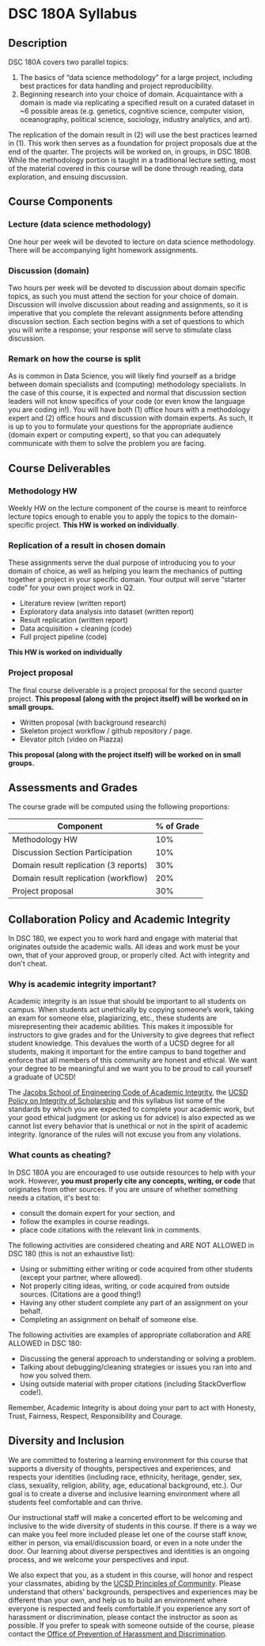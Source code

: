# DSC 180A Syllabus

## Description

DSC 180A covers two parallel topics:
1. The basics of “data science methodology” for a large project,
   including best practices for data handling and project
   reproducibility.
2. Beginning research into your choice of domain. Acquaintance with a
   domain is made via replicating a specified result on a curated
   dataset in ~6 possible areas (e.g. genetics, cognitive science,
   computer vision, oceanography, political science, sociology,
   industry analytics, and art).
   

The replication of the domain result in (2) will use the best
practices learned in (1). This work then serves as a foundation for
project proposals due at the end of the quarter. The projects will be
worked on, in groups, in DSC 180B. While the methodology portion is
taught in a traditional lecture setting, most of the material covered
in this course will be done through reading, data exploration, and
ensuing discussion.

## Course Components

### Lecture (data science methodology)
One hour per week will be devoted to lecture on data science
methodology. There will be accompanying light homework assignments.

### Discussion (domain)

Two hours per week will be devoted to discussion about domain specific
topics, as such you must attend the section for your choice of
domain. Discussion will involve discussion about reading and
assignments, so it is imperative that you complete the relevant
assignments before attending discussion section. Each section begins
with a set of questions to which you will write a response; your
response will serve to stimulate class discussion.

###  Remark on how the course is split
As is common in Data Science, you will likely find yourself as a
bridge between domain specialists and (computing) methodology
specialists. In the case of this course, it is expected and normal
that discussion section leaders will not know specifics of your code
(or even know the language you are coding in!). You will have both (1)
office hours with a methodology expert and (2) office hours and
discussion with domain experts. As such, it is up to you to formulate
your questions for the appropriate audience (domain expert or
computing expert), so that you can adequately communicate with them to
solve the problem you are facing.

## Course Deliverables

###  Methodology HW
Weekly HW on the lecture component of the course is meant to reinforce
lecture topics enough to enable you to apply the topics to the
domain-specific project. **This HW is worked on individually**.

### Replication of a result in chosen domain
These assignments serve the dual purpose of introducing you to your
domain of choice, as well as helping you learn the mechanics of
putting together a project in your specific domain. Your output will
serve “starter code” for your own project work in Q2.

* Literature review (written report)
* Exploratory data analysis into dataset (written report)
* Result replication (written report)
* Data acquisition + cleaning (code)
* Full project pipeline (code)

**This HW is worked on individually**

### Project proposal

The final course deliverable is a project proposal for the second
quarter project. **This proposal (along with the project itself) will be
worked on in small groups.**

* Written proposal (with background research)
* Skeleton project workflow / github repository / page.
* Elevator pitch (video on Piazza)

**This proposal (along with the project itself) will be
worked on in small groups.**

## Assessments and Grades

The course grade will be computed using the following proportions:

|Component|% of Grade|
|---|---|
|Methodology HW|10%|
|Discussion Section Participation|10%|
|Domain result replication (3 reports)|30%|
|Domain result replication (workflow)|20%|
|Project proposal|30%|

## Collaboration Policy and Academic Integrity

In DSC 180, we expect you to work hard and engage with material that
originates outside the academic walls. All ideas and work must be your
own, that of your approved group, or properly cited. Act with
integrity and don't cheat.

### Why is academic integrity important?

Academic integrity is an issue that should be important to all students on campus. When students act unethically by copying someone’s work, taking an exam for someone else, plagiarizing, etc., these students are misrepresenting their academic abilities. This makes it impossible for instructors to give grades and for the University to give degrees that reflect student knowledge. This devalues the worth of a UCSD degree for all students, making it important for the entire campus to band together and enforce that all members of this community are honest and ethical. We want your degree to be meaningful and we want you to be proud to call yourself a graduate of UCSD!

The [Jacobs School of Engineering Code of Academic Integrity](http://www.google.com/url?q=http%3A%2F%2Fmaeweb.ucsd.edu%2Fundergrad%2Fcourses%2Fintegrity&sa=D&sntz=1&usg=AFQjCNGlz4x5OEvugccWorxKhK4-fpoE8w), the [UCSD Policy on Integrity of Scholarship](http://www.google.com/url?q=http%3A%2F%2Facademicintegrity.ucsd.edu%2Fprocess%2Fpolicy.html&sa=D&sntz=1&usg=AFQjCNE3SXZNVviORdYbRcypRot-WcJk0g) and this syllabus list some of the standards by which you are expected to complete your academic work, but your good ethical judgment (or asking us for advice) is also expected as we cannot list every behavior that is unethical or not in the spirit of academic integrity. Ignorance of the rules will not excuse you from any violations.

### What counts as cheating?

In DSC 180A you are encouraged to use outside resources to help with
your work. However, **you must properly cite any concepts, writing, or
code** that originates from other sources. If you are unsure of
whether something needs a citation, it's best to:
* consult the domain expert for your section, and
* follow the examples in course readings.
* place code citations with the relevant link in comments.

The following activities are considered cheating and ARE NOT ALLOWED
in DSC 180 (this is not an exhaustive list):

* Using or submitting either writing or code acquired from other
  students (except your partner, where allowed).
* Not properly citing ideas, writing, or code acquired from outside
  sources. (Citations are a good thing!)
* Having any other student complete any part of an assignment on your
  behalf.
* Completing an assignment on behalf of someone else.

The following activities are examples of appropriate collaboration and
ARE ALLOWED in DSC 180:

* Discussing the general approach to understanding or solving a problem.
* Talking about debugging/cleaning strategies or issues you ran into and how you solved them.
* Using outside material with proper citations (including
StackOverflow code!).

Remember, Academic Integrity is about doing your part to act with Honesty, Trust, Fairness, Respect, Responsibility and Courage. 

## Diversity and Inclusion

We are committed to fostering a learning environment for this course that supports a diversity of thoughts, perspectives and experiences, and respects your identities (including race, ethnicity, heritage, gender, sex, class, sexuality, religion, ability, age, educational background, etc.). Our goal is to create a diverse and inclusive learning environment where all students feel comfortable and can thrive. 

Our instructional staff will make a concerted effort to be welcoming and inclusive to the wide diversity of students in this course. If there is a way we can make you feel more included please let one of the course staff know, either in person, via email/discussion board, or even in a note under the door. Our learning about diverse perspectives and identities is an ongoing process, and we welcome your perspectives and input. 

We also expect that you, as a student in this course, will honor and respect your classmates, abiding by the [UCSD Principles of Community](https://ucsd.edu/about/principles.html). Please understand that others’ backgrounds, perspectives and experiences may be different than your own, and help us to build an environment where everyone is respected and feels comfortable.If you experience any sort of harassment or discrimination, please contact the instructor as soon as possible. If you prefer to speak with someone outside of the course, please contact the [Office of Prevention of Harassment and Discrimination](https://ophd.ucsd.edu/).



